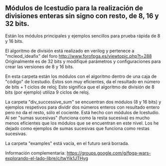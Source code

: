 ## Módulos de Icestudio para la realización de divisiones enteras sin signo con resto, de 8, 16 y 32 bits.

Están los módulos principales y ejemplos sencillos para prueba rápida de 8 y 16 bits.

El algoritmo de división está realizado en verilog y pertenece a "mcleod_ideafix" del foro http://www.forofpga.es/viewtopic.php?t=288 Originalmente es de 32 bits y modifiqué parámetros y configuraciones para crear las versiones de 8 y 16 bits.

En esta carpeta están los módulos con el algoritmo dentro de una caja de "código" de Icestudio. Éstos son muy eficientes, da el resultado en número de bits + 1 ciclos de reloj; Esto significa que el algoritmo de división de 8 bits (por ejemplo) utiliza 9 ciclos de reloj.

La carpeta "div_successive_sum" se encuentran dos módulos (8 y 16 bits) y ejemplos respetivos para dividir dos números enteros con resultado entero pero no da el resto, sólo el cociente. Está hecho con módulos de Icestudio. Al ser "sumas sucesivas" (funciona como la resta sucesiva) es mucho menos eficientes que los módulos que se encuentran en este nivel. Los he dejado como ejemplos de sumas sucesivas que funciona como restas sucesivas.

La carpeta "examples" está vacía, en el futuro será borrada.

Información complementaria: https://groups.google.com/g/fpga-wars-explorando-el-lado-libre/c/twYik1JTHyg
